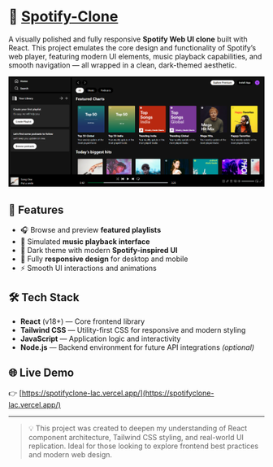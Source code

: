 # 🎵 [Spotify-Clone](https://spotifyclone-lac.vercel.app/)

A visually polished and fully responsive **Spotify Web UI clone** built with React. This project emulates the core design and functionality of Spotify’s web player, featuring modern UI elements, music playback capabilities, and smooth navigation — all wrapped in a clean, dark-themed aesthetic.

![UI Preview](./client/src/assets/demo_clone.png)

## 🚀 Features

- 🎧 Browse and preview **featured playlists**
- 🎵 Simulated **music playback interface**
- 🎨 Dark theme with modern **Spotify-inspired UI**
- 📱 Fully **responsive design** for desktop and mobile
- ⚡ Smooth UI interactions and animations

## 🛠️ Tech Stack

- **React** (v18+) — Core frontend library  
- **Tailwind CSS** — Utility-first CSS for responsive and modern styling  
- **JavaScript** — Application logic and interactivity  
- **Node.js** — Backend environment for future API integrations *(optional)*

## 🌐 Live Demo

👉 [https://spotifyclone-lac.vercel.app/](https://spotifyclone-lac.vercel.app/)

---

> 💡 This project was created to deepen my understanding of React component architecture, Tailwind CSS styling, and real-world UI replication. Ideal for those looking to explore frontend best practices and modern web design.

